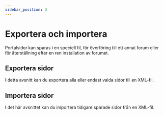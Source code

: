 ```yaml
---
sidebar_position: 3
---
```


# Exportera och importera
Portalsidor kan sparas i en speciell fil, för överföring till ett annat forum eller för återställning efter en ren installation av forumet.

## Exportera sidor
I detta avsnitt kan du exportera alla eller endast valda sidor till en XML-fil.

## Importera sidor
I det här avsnittet kan du importera tidigare sparade sidor från en XML-fil.